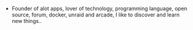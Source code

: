 - Founder of alot apps, lover of technology, programming language, open source, forum, docker, unraid and arcade, I like to discover and learn new things..
  <br>











































































































































































































































































































































































































































































































